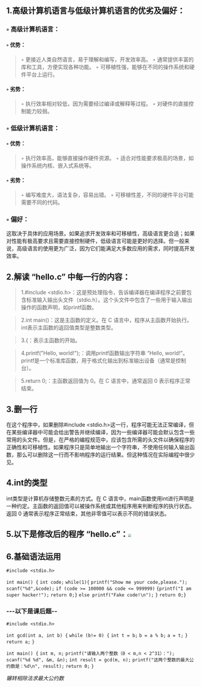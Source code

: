 ## 1.高级计算机语言与低级计算机语言的优劣及偏好：

###  ◦ 高级计算机语言：

####    ◦ 优势：

> ◦ 更接近人类自然语言，易于理解和编写，开发效率高。
> ◦ 通常提供丰富的库和工具，方便实现各种功能。
> ◦ 可移植性强，能够在不同的操作系统和硬件平台上运行。

#### ◦ 劣势：

> ◦ 执行效率相对较低，因为需要经过编译或解释等过程。
> ◦ 对硬件的直接控制能力较弱。

### ◦ 低级计算机语言：

#### ◦ 优势：

> ◦ 执行效率高，能够直接操作硬件资源。
> ◦ 适合对性能要求极高的场景，如操作系统内核、嵌入式系统等。

#### ◦ 劣势：

> ◦ 编写难度大，语法复杂，容易出错。
> ◦ 可移植性差，不同的硬件平台可能需要不同的代码。

### ◦ 偏好：

这取决于具体的应用场景。如果追求开发效率和可移植性，高级语言更合适；如果对性能有极高要求且需要直接控制硬件，低级语言可能是更好的选择。但一般来说，高级语言的使用更为广泛，因为它们能满足大多数应用的需求，同时提高开发效率。

## 2.解读 “hello.c” 中每一行的内容：

> 1.#include <stdio.h>：这是预处理指令，告诉编译器在编译程序之前要包含标准输入输出头文件（stdio.h）。这个头文件中包含了一些用于输入输出操作的函数声明，如printf函数。

> 2.int main()：这是主函数的定义。在 C 语言中，程序从主函数开始执行。int表示主函数的返回值类型是整数类型。

> 3.{：表示主函数的开始。

> 4.printf("Hello, world!");：调用printf函数输出字符串 “Hello, world!”。printf是一个标准库函数，用于格式化输出到标准输出设备（通常是控制台）。

> 5.return 0;：主函数返回值为 0。在 C 语言中，通常返回 0 表示程序正常结束。

## 3.删一行

在这个程序中，如果删除#include <stdio.h>这一行，程序可能无法正常编译，但在某些编译器中可能会给出警告并继续编译，因为一些编译器可能会默认包含一些常用的头文件。但是，在严格的编程规范中，应该包含所需的头文件以确保程序的正确性和可移植性。如果程序只是简单地输出一个字符串，不使用任何输入输出函数，那么可以删除这一行而不影响程序的运行结果。但这种情况在实际编程中很少见。

## 4.int的类型

int类型是计算机存储整数元素的方式。在 C 语言中，main函数使用int进行声明是一种约定。主函数的返回值可以被操作系统或其他程序用来判断程序的执行状态。返回 0 通常表示程序正常结束，其他非零值可以表示不同的错误状态。

## 5.以下是修改后的程序 “hello.c”：<img src="D:\glimmer\glimmer\easy01\屏幕截图 2024-10-21 164317.png" style="zoom:50%;" />

## 6.基础语法运用

`#include <stdio.h>`

`int main() {`
    `int code;`
    `while(1){`
		`printf("Show me your code,please.");`
        `scanf("%d",&code);`
        `if (code >= 100000 && code <= 999999)`
        `{printf("I am super hacker!");`
        `return 0;}`
        `else printf("Fake code!\n");`
    `}`
    `return 0;}`

### ---以下是课后题--

`#include <stdio.h>`

`int gcd(int a, int b) {`
    `while (b!= 0) {`
        `int t = b;`
        `b = a % b;`
        `a = t;`
    `}`
    `return a;`
`}`

`int main() {`
    `int m, n;`
    `printf("请输入两个整数（0 < m,n < 2^31）：");`
    `scanf("%d %d", &m, &n);`
    `int result = gcd(m, n);`
    `printf("这两个整数的最大公约数是：%d\n", result);`
    `return 0;`
`}`

*辗转相除法求最大公约数*